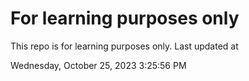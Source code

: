 # For learning purposes only
This repo is for learning purposes only.
Last updated at

Wednesday, October 25, 2023 3:25:56 PM

